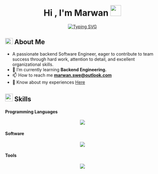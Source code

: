<h1 align="center"><b>Hi , I'm Marwan </b><img src="https://media.giphy.com/media/hvRJCLFzcasrR4ia7z/giphy.gif" width="35"></h1>
<!--  -->
<p align="center">
  <a href="#about-me"><img src="https://readme-typing-svg.demolab.com?font=Fira+Code&size=19&pause=1000&center=true&vCenter=true&width=435&lines=Hello%2C+I+am+Marwan+Radwan.%E2%9D%A4%EF%B8%8F;Backend+Software+Engineer%2C;Senior+Computer+Engineering+Student%2C;Curious+%2F+Active+learner%2C;I+love+to+learn+new+stuff." alt="Typing SVG" /></a>
</p>

## <img src="https://cdn.discordapp.com/emojis/852881450667081728.gif" width="25px" height="20px"><b> About Me</b>

- A passionate backend Software Engineer, eager to contribute to team success through hard work, attention to detail, and excellent organizational skills.
- 🌱 I’m currently learning **Backend Engineering.**
- 📫 How to reach me **marwan.swe@outlook.com**
- 📄 Know about my experiences [Here](bit.ly/3KZALLt)

<!-- <img src="https://user-images.githubusercontent.com/73097560/115834477-dbab4500-a447-11eb-908a-139a6edaec5c.gif"><br><br> -->

## <img src="https://media2.giphy.com/media/QssGEmpkyEOhBCb7e1/giphy.gif?cid=ecf05e47a0n3gi1bfqntqmob8g9aid1oyj2wr3ds3mg700bl&rid=giphy.gif" width ="25"><b> Skills</b>

<p align="center">
<h4>Programming Languages</h4>
    <p align="center">
    <a href="#skills">
      <img src="https://skillicons.dev/icons?i=javascript,cpp,java,python" />
    </a>
  </p>

<h4>Software</h4>
    <p align="center">
    <a href="#skills">
      <img src="https://skillicons.dev/icons?i=nodejs,express,postgresql,mongodb,prisma,jest,selenium,html,css,bootstrap" />
    </a>
  </p>

<h4>Tools</h4>
    <p align="center">
    <a href="#skills">
      <img src="https://skillicons.dev/icons?i=linux,vscode,postman,git,github,discord,bots" />
    </a>
  </p>

</p>
